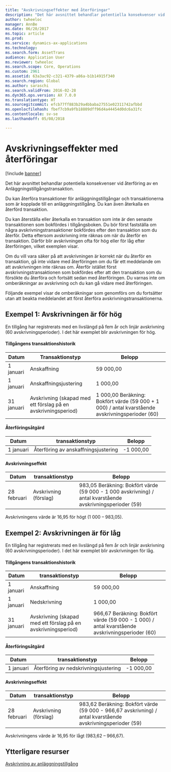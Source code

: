 ```yaml
---
title: "Avskrivningseffekter med återföringar"
description: "Det här avsnittet behandlar potentiella konsekvenser vid återföring av en Anläggningstillgångstransaktion."
author: twheeloc
manager: AnnBe
ms.date: 06/20/2017
ms.topic: article
ms.prod: 
ms.service: dynamics-ax-applications
ms.technology: 
ms.search.form: AssetTrans
audience: Application User
ms.reviewer: twheeloc
ms.search.scope: Core, Operations
ms.custom: 2961
ms.assetid: 63a3ac92-c321-4379-a86a-b1b14915f340
ms.search.region: Global
ms.author: saraschi
ms.search.validFrom: 2016-02-28
ms.dyn365.ops.version: AX 7.0.0
ms.translationtype: HT
ms.sourcegitcommit: efcb77ff883b29a4bbaba27551e02311742afbbd
ms.openlocfilehash: fbef7cb9a9fb18809dff96d4a44454d0dc6a31fc
ms.contentlocale: sv-se
ms.lasthandoff: 05/08/2018

---
```


# <a name="depreciation-effects-with-reversals"></a>Avskrivningseffekter med återföringar

[!include [banner](../includes/banner.md)]

Det här avsnittet behandlar potentiella konsekvenser vid återföring av en Anläggningstillgångstransaktion. 

Du kan återföra transaktioner för anläggningstillgångar och transaktionerna som är kopplade till en anläggningstillgång. Du kan även återkalla en återförd transaktion. 

Du kan återställa eller återkalla en transaktion som inte är den senaste transaktionen som bokfördes i tillgångsboken. Du bör först fastställa om några avskrivningstransaktioner bokfördes efter den transaktion som du återför. Detta eftersom avskrivning inte räknas om när du återför en transaktion. Därför blir avskrivningen ofta för hög eller för låg efter återföringen, vilket exemplen visar. 

Om du vill vara säker på att avskrivningen är korrekt när du återför en transaktion, gå inte vidare med återföringen om du får ett meddelande om att avskrivningen inte räknas om. Återför istället först avskrivningstransaktionen som bokfördes efter att den transaktion som du försökte du återföra och fortsätt sedan med återföringen. Du varnas inte om omberäkningar av avskrivning och du kan gå vidare med återföringen. 

Följande exempel visar de omberäkningar som genomförs om du fortsätter utan att beakta meddelandet att först återföra avskrivningstransaktionerna.

## <a name="example-1-depreciation-is-overstated"></a> Exempel 1: Avskrivningen är för hög
En tillgång har registrerats med en livslängd på fem år och linjär avskrivning (60 avskrivningsperioder). I det här exemplet blir avskrivningen för hög.
#### <a name="asset-transaction-history"></a>Tillgångens transaktionshistorik

| Datum       | Transaktionstyp                                                          | Belopp                                    |
|------------|---------------------------------------------------------------------------|-------------------------------------------|
| 1 januari  | Anskaffning                                                               | 59 000,00                                 |
| 1 januari  | Anskaffningsjustering                                                    | 1 000,00                                  |
| 31 januari | Avskrivning (skapad med ett förslag på en avskrivningsperiod) | 1 000,00 Beräkning: Bokfört värde (59 000 + 1 000) / antal kvarstående avskrivningsperioder (60) |

#### <a name="reversal-action"></a>Återföringsåtgärd

| Datum      | transaktionstyp                | Belopp    |
|-----------|---------------------------------|-----------|
| 1 januari | Återföring av anskaffningsjustering | -1 000,00 |

#### <a name="depreciation-effect"></a>Avskrivningseffekt

| Datum        | transaktionstyp        | Belopp                                                                                |
|-------------|-------------------------|---------------------------------------------------------------------------------------|
| 28 februari | Avskrivning (förslag) | 983,05 Beräkning: Bokfört värde (59 000 - 1 000 avskrivning) / antal kvarstående avskrivningsperioder (59) |

Avskrivningens värde är 16,95 för högt (1 000 – 983,05).

## <a name="example-2-depreciation-is-understated"></a> Exempel 2: Avskrivningen är för låg
En tillgång har registrerats med en livslängd på fem år och linjär avskrivning (60 avskrivningsperioder). I det här exemplet blir avskrivningen för låg.
#### <a name="asset-transaction-history"></a>Tillgångens transaktionshistorik

| Datum       | transaktionstyp                                                          | Belopp                                      |
|------------|---------------------------------------------------------------------------|---------------------------------------------|
| 1 januari  | Anskaffning                                                               | 59 000,00                                   |
| 1 januari  | Nedskrivning                                                     | 1 000,00                                    |
| 31 januari | Avskrivning (skapad med ett förslag på en avskrivningsperiod) | 966,67 Beräkning: Bokfört värde (59 000 - 1 000) / antal kvarstående avskrivningsperioder (60) |

#### <a name="reversal-action"></a>Återföringsåtgärd

| Datum      | transaktionstyp               | Belopp    |
|-----------|--------------------------------|-----------|
| 1 januari | Återföring av nedskrivningsjustering | -1 000,00 |

#### <a name="depreciation-effect"></a>Avskrivningseffekt

| Datum        | transaktionstyp        | Belopp                                                                                       |
|-------------|-------------------------|----------------------------------------------------------------------------------------------|
| 28 februari | Avskrivning (förslag) | 983,62 Beräkning: Bokfört värde (59 000 - 966,67 avskrivning) / antal kvarstående avskrivningsperioder (59) |

Avskrivningens värde är 16,95 för lågt (983,62 – 966,67).



<a name="additional-resources"></a>Ytterligare resurser
--------

[Avskrivning av anläggningstillgång](fixed-asset-depreciation.md)




